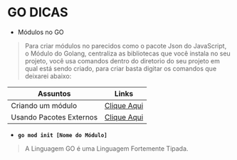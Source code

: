 # GO DICAS

- Módulos no GO

> Para criar módulos no parecidos como o pacote Json do JavaScript, o Módulo do Golang, centraliza as bibliotecas que
> você instala no seu projeto, você usa comandos dentro do diretorio do seu projeto em qual está sendo criado, para
> criar
> basta digitar os comandos que deixarei abaixo:

| Assuntos                | Links                                       |
|-------------------------|---------------------------------------------|
| Criando um módulo       | [Clique Aqui](../go.AULAS/aula.003/main.go) | 
| Usando Pacotes Externos | [Clique Aqui](../go.AULAS/aula.005/main.go) |

- **`go mod init [Nome do Módulo]`**

> A Linguagem GO é uma Linguagem Fortemente Tipada.